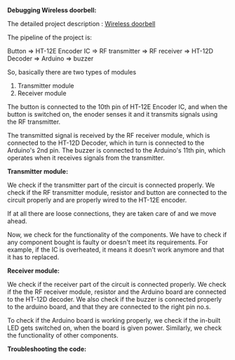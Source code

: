 **Debugging Wireless doorbell:** 

The detailed project description :
[Wireless doorbell](https://github.com/Snehan2k2/Elec_club_Mini_Task_2/blob/master/Wireless%20doorbell.md)

The pipeline of the project is:

Button => HT-12E Encoder IC => RF transmitter => RF receiver => HT-12D Decoder => Arduino => buzzer

So, basically there are two types of modules

1. Transmitter module
2. Receiver module

The button is connected to the 10th pin of HT-12E Encoder IC, and when the button is switched on, the enoder senses it and it transmits signals using the RF transmitter.

The transmitted signal is received by the RF receiver module, which is connected to the HT-12D Decoder, which in turn is connected to the Arduino's 2nd pin. The buzzer is connected to the Arduino's 11th pin, which operates when it receives signals from the transmitter.

**Transmitter module:**

We check if the transmitter part of the circuit is connected properly. We check if the RF transmitter module, resistor and button are connected to the circuit properly and are properly wired to the HT-12E encoder.

If at all there are loose connections, they are taken care of and we move ahead.

Now, we check for the functionality of the components. We have to check if any component bought is faulty or doesn't meet its requirements. For example, if the IC is overheated, it means it doesn't work anymore and that it has to replaced.

**Receiver module:**

We check if the receiver part of the circuit is connected properly. We check if the the RF receiver module, resistor and the Arduino board are connected to the HT-12D decoder. We also check if the buzzer is connected properly to the arduino board, and that they are connected to the right pin no.s.

To check if the Arduino board is working properly, we check if the in-built LED gets switched on, when the board is given power. Similarly, we check the functionality of other components.

**Troubleshooting the code:**

